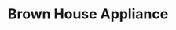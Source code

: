 ---
title: "Brown House Appliance"
url: /waterville/brown-house-appliance/
shop: Haushaltsgeräte
---